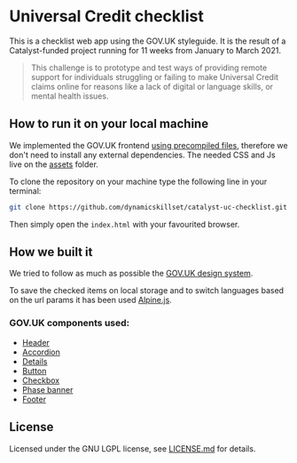 # Universal Credit checklist

This is a checklist web app using the GOV.UK styleguide. It is the result of a Catalyst-funded project running for 11 weeks from January to March 2021.

> This challenge is to prototype and test ways of providing remote support for individuals struggling or failing to make Universal Credit claims online for reasons like a lack of digital or language skills, or mental health issues.

## How to run it on your local machine

We implemented the GOV.UK frontend [using precompiled files](https://frontend.design-system.service.gov.uk/install-using-precompiled-files/#install-using-precompiled-files), therefore we don't need to install any external dependencies. The needed CSS and Js live on the [assets](https://github.com/dynamicskillset/catalyst-uc-checklist/blob/master/assets) folder.

To clone the repository on your machine type the following line in your terminal:

```bash
git clone https://github.com/dynamicskillset/catalyst-uc-checklist.git
```
Then simply open the `index.html` with your favourited browser.

## How we built it

We tried to follow as much as possible the [GOV.UK design system](https://design-system.service.gov.uk/). 

To save the checked items on local storage and to switch languages based on the url params it has been used [Alpine.js](https://github.com/alpinejs/alpine).

### GOV.UK components used:

- [Header](https://design-system.service.gov.uk/components/header/)
- [Accordion](https://design-system.service.gov.uk/components/accordion/)
- [Details](https://design-system.service.gov.uk/components/details/)
- [Button](https://design-system.service.gov.uk/components/button/)
- [Checkbox](https://design-system.service.gov.uk/components/checkboxes/)
- [Phase banner](https://design-system.service.gov.uk/components/phase-banner/)
- [Footer](https://design-system.service.gov.uk/components/footer/)


## License

Licensed under the GNU LGPL license, see [LICENSE.md](https://github.com/dynamicskillset/catalyst-uc-checklist/blob/master/LICENSE) for details.
